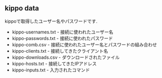 ## kippo data
  
kippoで取得したユーザー名やパスワードです.  
  
* kippo-usernames.txt - 接続に使われたユーザー名
* kippo-passwords.txt - 接続に使われたパスワード
* kippo-comb.csv - 接続に使われたユーザー名とパスワードの組み合わせ
* kippo-clients.txt - 接続してきたクライアント名
* kippo-downloads.csv - ダウンロードされたファイル
* kippo-hosts.txt - 接続してきたIPアドレス
* kippo-inputs.txt - 入力されたコマンド
  


